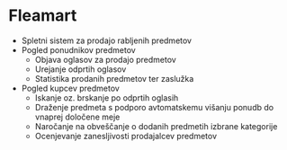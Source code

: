 Fleamart
========
- Spletni sistem za prodajo rabljenih predmetov
- Pogled ponudnikov predmetov
    - Objava oglasov za prodajo predmetov
    - Urejanje odprtih oglasov
    - Statistika prodanih predmetov ter zaslužka
- Pogled kupcev predmetov
    - Iskanje oz. brskanje po odprtih oglasih
    - Draženje predmeta s podporo avtomatskemu višanju ponudb do vnaprej določene meje
    - Naročanje na obveščanje o dodanih predmetih izbrane kategorije
    - Ocenjevanje zanesljivosti prodajalcev predmetov